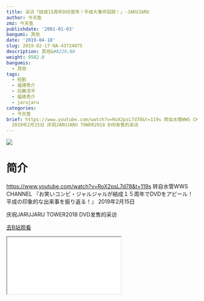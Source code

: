 ```yaml
---
title: 采访「结成15周年DVD宣传！平成大事件回顾！」-JARUJARU
author: 今天鱼
zmz: 今天鱼
publishdate: '2001-01-03'
bangumi: 其他
date: '2019-04-18'
slug: 2019-02-17-NA-43724875
description: 其他&#8226;NA
weight: 9582.0
bangumis:
  - 其他
tags:
  - 短剧
  - 福德秀介
  - 后藤淳平
  - 福徳秀介
  - jarujaru
categories:
  - 今天鱼
brief: https://www.youtube.com/watch?v=RoX2psL7d78&t=119s 转自水管WWS CHANNEL 『お笑いコンビ・ジャルジャルが結成１５周年でDVDをアピール！平成の印象的な出来事を振り返る！』
  2019年2月15日 庆祝JARUJARU TOWER2018 DVD发售的采访
---
```

![](https://i.imgur.com/QtwlGk3.jpg)
# 简介  
https://www.youtube.com/watch?v=RoX2psL7d78&t=119s
转自水管WWS CHANNEL
『お笑いコンビ・ジャルジャルが結成１５周年でDVDをアピール！平成の印象的な出来事を振り返る！』
2019年2月15日

庆祝JARUJARU TOWER2018 DVD发售的采访  

[去B站观看](https://www.bilibili.com/video/av43724875/)
<div class ="resp-container"><iframe class="testiframe" src="//player.bilibili.com/player.html?aid=43724875"", scrolling="no", allowfullscreen="true" > </iframe></div> 
